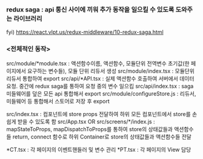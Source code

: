 ### redux saga : api 통신 사이에 끼워 추가 동작을 일으킬 수 있도록 도와주는 라이브러리

fyi) https://react.vlpt.us/redux-middleware/10-redux-saga.html

### <전체적인 동작>

src/module/*module.tsx : 액션함수이름, 액션함수, 모듈단위 전역변수 초기값(한 페이지에서 요구하는 변수들), 모듈 단위 리듀서 생성
src/module/index.tsx : 모듈단위 리듀서 통합하여 export
src/api/*API.tsx : 실제 액션함수 호출하여 서버에서 데이터 요청. 중간에 redux saga를 통하여 요청 중의 변수 일으킴
src/api/index.tsx : saga 미들웨어를 덮은 모든 api 통합해서 export
src/module/configureStore.js : 리듀서, 미들웨어 등 통합해서 스토어로 저장 후 export

src/index.tsx : <Provider> 컴포넌트에 store props 전달하여 하위 모든 컴포넌트에서 store를 손 쉽게 받을 수 있도록 함
src/App.tsx OR src/screens/\*/index.js : mapStateToProps, mapDispatchToProps를 통하여 store의 상태값들과 액션함수들 return, connect 함수로 하위 Container로 store의 상태값들과 액션함수들 전달

*CT.tsx : 각 페이지의 이벤트핸들러 및 변수 관리
*PT.tsx : 각 페이지의 View 담당

